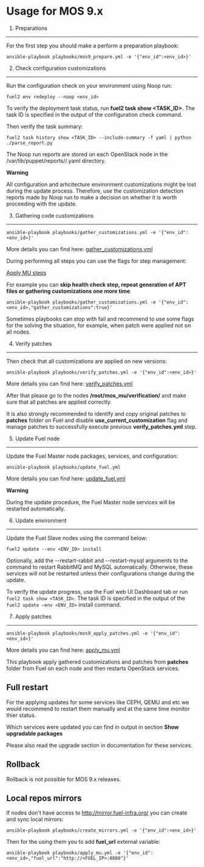 
Usage for MOS 9.x
=================

1. Preparations
---------------

For the first step you should make a perform a preparation playbook:
```
ansible-playbook playbooks/mos9_prepare.yml -e '{"env_id":<env_id>}'
```

2. Check configuration customizations
-------------------------------------

Run the configuration check on your environment using Noop run:
```
fuel2 env redeploy --noop <env_id>
```
To verify the deployment task status, run **fuel2 task show <TASK_ID>**.
The task ID is specified in the output of the configuration check command.

Then verify the task summary:
```
fuel2 task history show <TASK_ID> --include-summary -f yaml | python ./parse_report.py
```

The Noop run reports are stored on each OpenStack node in the
/var/lib/puppet/reports/<NODE-FQDN>/<TIMESTAMP>.yaml directory.

**Warning**

All configuration and arhcitecture environment customizations might be lost
during the update process.
Therefore, use the customization detection reports made by Noop run to make
a decision on whether it is worth proceeding with the update.


3. Gathering code customizations
--------------------------------
```
ansible-playbook playbooks/gather_customizations.yml -e '{"env_id":<env_id>}'
```
More details you can find here:
[gather_customizations.yml](doc/architecture.md#gather_customizationsyml)

During performing all steps you can use the flags for step management:

[Apply MU steps](playbooks/vars/steps/apply_mu.yml)

For example you can **skip health check step, repeat generation of APT files
or gathering customizations one more time**.
```
ansible-playbook playbooks/gather_customizations.yml -e '{"env_id":<env_id>,"gather_customizations":true}'
```
Sometimes playbooks can stop with fail and recommend to use
some flags for the solving the situation, for example, when patch
were applied not on all nodes.

4. Verify patches
-----------------

Then check that all customizations are applied on new versions:
```
ansible-playbook playbooks/verify_patches.yml -e '{"env_id":<env_id>}'
```
More details you can find here:
[verify_patches.yml](doc/architecture.md#verify_patchesyml)

After that please go to the nodes **/root/mos_mu/verification/** and make sure
that all patches are applied correctly.

It is also strongly recommended to identify and copy original patches to
**patches** folder on Fuel and disable **use_current_customization** flag and
manage patches to successfully execute previous **verify_patches.yml** step.

5. Update Fuel node
-------------------

Update the Fuel Master node packages, services, and configuration:
```
ansible-playbook playbooks/update_fuel.yml
```
More details you can find here:
[update_fuel.yml](doc/architecture.md#update_fuelyml)

**Warning**

During the update procedure, the Fuel Master node services will be restarted
automatically.

6. Update environment
---------------------
Update the Fuel Slave nodes using the command below:
```
fuel2 update --env <ENV_ID> install
```
Optionally, add the --restart-rabbit and --restart-mysql arguments to the
command to restart RabbitMQ and MySQL automatically. Otherwise, these services
will not be restarted unless their configurations change during the update.

To verify the update progress, use the Fuel web UI Dashboard tab or run
`fuel2 task show <TASK_ID>`. The task ID is specified in the output of the
`fuel2 update –env <ENV_ID>` install command.

7. Apply patches
----------------
```
ansible-playbook playbooks/mos9_apply_patches.yml -e '{"env_id":<env_id>}'
```
More details you can find here:
[apply_mu.yml](doc/architecture.md#apply_muyml)

This playbook apply gathered customizations and patches from **patches** folder
from Fuel on each node and then restarts OpenStack services.

Full restart
------------

For the applying updates for some services like CEPH, QEMU and etc we would
recommend to restart them manually and at the same time monitor thier status.

Which services were updated you can find in output in section
**Show upgradable packages**

Please also read the upgrade section in documentation for these services.

Rollback
--------

Rollback is not possible for MOS 9.x releases.

Local repos mirrors
-------------------

If nodes don't have access to http://mirror.fuel-infra.org/ you can create and sync
local mirrors:
```
ansible-playbook playbooks/create_mirrors.yml -e '{"env_id":<env_id>}'
```

Then for the using them you to add **fuel_url** external variable:
```
ansible-playbook playbooks/apply_mu.yml -e '{"env_id":<env_id>,"fuel_url":"http://<FUEL_IP>:8080"}'
```


